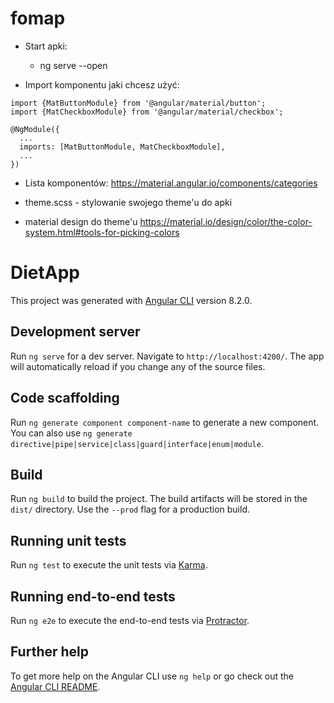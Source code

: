# fomap

- Start apki:

  - ng serve --open

- Import komponentu jaki chcesz użyć:

```
import {MatButtonModule} from '@angular/material/button';
import {MatCheckboxModule} from '@angular/material/checkbox';

@NgModule({
  ...
  imports: [MatButtonModule, MatCheckboxModule],
  ...
})
```

- Lista komponentów:
  https://material.angular.io/components/categories

- theme.scss - stylowanie swojego theme'u do apki

- material design do theme'u https://material.io/design/color/the-color-system.html#tools-for-picking-colors

# DietApp

This project was generated with [Angular CLI](https://github.com/angular/angular-cli) version 8.2.0.

## Development server

Run `ng serve` for a dev server. Navigate to `http://localhost:4200/`. The app will automatically reload if you change any of the source files.

## Code scaffolding

Run `ng generate component component-name` to generate a new component. You can also use `ng generate directive|pipe|service|class|guard|interface|enum|module`.

## Build

Run `ng build` to build the project. The build artifacts will be stored in the `dist/` directory. Use the `--prod` flag for a production build.

## Running unit tests

Run `ng test` to execute the unit tests via [Karma](https://karma-runner.github.io).

## Running end-to-end tests

Run `ng e2e` to execute the end-to-end tests via [Protractor](http://www.protractortest.org/).

## Further help

To get more help on the Angular CLI use `ng help` or go check out the [Angular CLI README](https://github.com/angular/angular-cli/blob/master/README.md).
